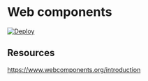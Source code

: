 # Web components

[![Deploy](https://github.com/johnb8005/web-components/actions/workflows/deploy.yml/badge.svg)](https://github.com/johnb8005/web-components/actions/workflows/deploy.yml)

## Resources

https://www.webcomponents.org/introduction

